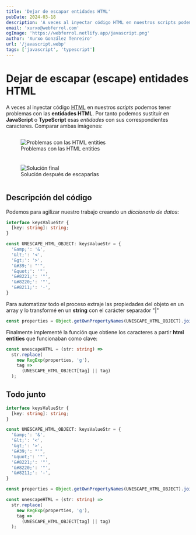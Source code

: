 ```yaml
---
title: 'Dejar de escapar entidades HTML'
pubDate: 2024-03-18
description: 'A veces al inyectar código HTML en nuestros scripts podemos tener problemas con las entidades HTML.'
email: 'xurxo@webferrol.com'
ogImage: 'https://webferrol.netlify.app/javascript.png'
author: 'Xurxo González Tenreiro'
url: '/javascript.webp'
tags: ['javascript', 'typescript']
---
```


# Dejar de escapar (escape) entidades HTML

A veces al inyectar código <abbr title="Hipertext Marckup Language">HTML</abbr> en nuestros *scripts* podemos tener problemas con las **entidades HTML**.
Por tanto podemos sustituir en **JavaScript** o **TypeScript** esas *entidades* con sus correspondientes caracteres. Comparar ambas imágenes:

<div style="display: grid; grid-template-columns: repeat(auto-fill, minmax(300px, 1fr)); gap: .5rem">
<figure>
  <img src="/blog/unescape-problem.webp" alt="Problemas con las HTML entities">
  <figcaption>Problemas con las HTML entities</figcaption>
</figure>
<figure>
  <img src="/blog/unescape-problem-fixed.webp" alt="Solución final">
  <figcaption>Solución después de escaparlas</figcaption>
</figure>
</div>

## Descripción del código

Podemos para agilizar nuestro trabajo creando un *diccionario de datos*:

```ts
interface keysValueStr {
  [key: string]: string; 
}

const UNESCAPE_HTML_OBJECT: keysValueStr = {
  '&amp;': '&',
  '&lt;': '<',
  '&gt;': '>',
  '&#39;': "'",
  '&quot;': '"',
  '&#8221;': '"',
  '&#8220;': '"',
  '&#8211;': '-',
}
```

Para automatizar todo el proceso extraje las propiedades del objeto en un array y lo transformé en un **string** con el carácter separador "|"

```ts
const properties = Object.getOwnPropertyNames(UNESCAPE_HTML_OBJECT).join('|')
```

Finalmente implementé la función que obtiene los caracteres a partir **html entities** que funcionaban como clave:

```ts
const unescapeHTML = (str: string) =>
  str.replace(
    new RegExp(properties, 'g'),
    tag =>
      (UNESCAPE_HTML_OBJECT[tag] || tag)
  );
```

## Todo junto
  
```ts
interface keysValueStr {
  [key: string]: string; 
}

const UNESCAPE_HTML_OBJECT: keysValueStr = {
  '&amp;': '&',
  '&lt;': '<',
  '&gt;': '>',
  '&#39;': "'",
  '&quot;': '"',
  '&#8221;': '"',
  '&#8220;': '"',
  '&#8211;': '-',
}

const properties = Object.getOwnPropertyNames(UNESCAPE_HTML_OBJECT).join('|')

const unescapeHTML = (str: string) =>
  str.replace(
    new RegExp(properties, 'g'),
    tag =>
      (UNESCAPE_HTML_OBJECT[tag] || tag)
  );
```